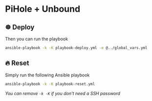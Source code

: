 # PiHole + Unbound

## ☸️ Deploy
Then you can run the playbook
```sh
ansible-playbook -k -K playbook-deploy.yml -e @../global_vars.yml
```

## 🔥 Reset
Simply run the following Ansible playbook
```sh
ansible-playbook -k -K playbook-reset.yml
```

_You can remove `-k -K` if you don't need a SSH password_
